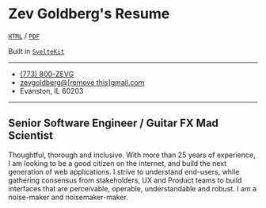 # Zev Goldberg's Resume
[`HTML`](https://resume.zevgoldberg.com) / [`PDF`](https://resume.zevgoldberg.com/Zev%20Goldberg%20-%20Resume%2020241209.pdf)

Built in [`SvelteKit`](https://github.com/sveltejs/kit)

----

<ul>
  <li>
    <a href="tel:7738009384" aria-label="7 7 3. 8 0 0. Z E V G.">(773) 800-ZEVG</a>
  </li>
  <li aria-label="zev goldberg at G mail dot com">
    <a href="#" use:mailto>zevgoldberg@<span aria-hidden="true">[remove this]</span>gmail.com</a
    >
  </li>
  <li>Evanston, IL 60203</li>
</ul>

----

## Senior Software Engineer / Guitar FX Mad Scientist

Thoughtful, thorough and inclusive. With more than 25 years of experience, I am looking to be a good citizen on the internet, and build the next generation of web applications. I strive to understand end-users, while gathering consensus from stakeholders, UX and Product teams to build interfaces that are perceivable, operable, understandable and robust. I am a noise-maker and noisemaker-maker.
